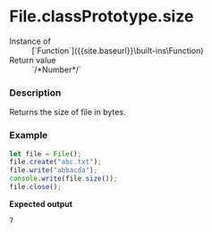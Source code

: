 # File.classPrototype.size

<dl>
<dt> Instance of </dt><dd markdown="1">
 [`Function`]({{site.baseurl}}\built-ins\Function) 
</dd>
<dt> Return value </dt><dd markdown="1">
 `/*Number*/` 
</dd>
</dl>

### Description

Returns the size of file in bytes.

### Example

```js
let file = File();
file.create("abc.txt");
file.write("abbacda");
console.write(file.size());
file.close();
```

**Expected output**

```
7
```

